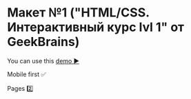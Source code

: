 # Макет №1 ("HTML/CSS. Интерактивный курс lvl 1" от GeekBrains) 

You can use this [demo ▶️](https://julia-kalyukh.github.io/website1_NewAutomation)

Mobile first ✅

Pages 2️⃣
